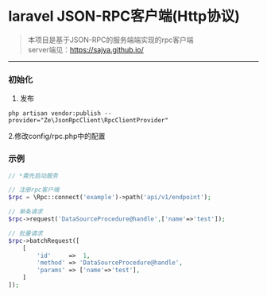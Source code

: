 # laravel JSON-RPC客户端(Http协议)
> 本项目是基于JSON-RPC的服务端端实现的rpc客户端    
> server端见：https://sajya.github.io/
***
### 初始化
1. 发布
```shell
php artisan vendor:publish --provider="Ze\JsonRpcClient\RpcClientProvider"
```
2.修改config/rpc.php中的配置

### 示例
```php
// *需先启动服务

// 注册rpc客户端
$rpc = \Rpc::connect('example')->path('api/v1/endpoint');

// 单条请求
$rpc->request('DataSourceProcedure@handle',['name'=>'test']);

// 批量请求
$rpc->batchRequest([
    [
        'id'     =>  1,
        'method' => 'DataSourceProcedure@handle',
        'params' => ['name'=>'test'],
    ]   
]);
```
